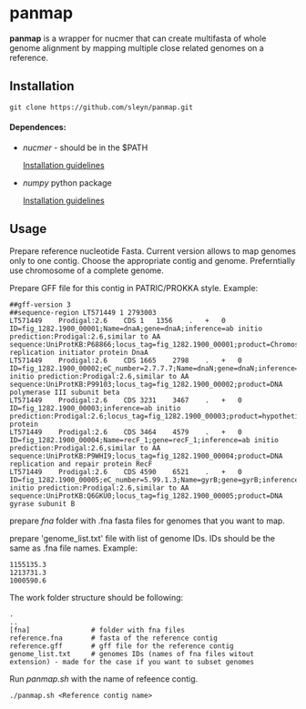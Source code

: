 # panmap

**panmap** is a wrapper for nucmer that can create multifasta of whole genome alignment by mapping multiple close related genomes on a reference.

## Installation

```
git clone https://github.com/sleyn/panmap.git
```

#### Dependences:

* *nucmer* - should be in the $PATH

  [Installation guidelines](https://github.com/mummer4/mummer/blob/master/INSTALL.md)
  
* *numpy* python package

  [Installation guidelines](https://www.scipy.org/scipylib/download.html)
  
## Usage

Prepare reference nucleotide Fasta. Current version allows to map genomes only to one contig. Choose the appropriate contig and genome. Preferntially use chromosome of a complete genome.

Prepare GFF file for this contig in PATRIC/PROKKA style. Example:
```
##gff-version 3
##sequence-region LT571449 1 2793003
LT571449	Prodigal:2.6	CDS	1	1356	.	+	0	ID=fig_1282.1900_00001;Name=dnaA;gene=dnaA;inference=ab initio prediction:Prodigal:2.6,similar to AA sequence:UniProtKB:P68866;locus_tag=fig_1282.1900_00001;product=Chromosomal replication initiator protein DnaA
LT571449	Prodigal:2.6	CDS	1665	2798	.	+	0	ID=fig_1282.1900_00002;eC_number=2.7.7.7;Name=dnaN;gene=dnaN;inference=ab initio prediction:Prodigal:2.6,similar to AA sequence:UniProtKB:P99103;locus_tag=fig_1282.1900_00002;product=DNA polymerase III subunit beta
LT571449	Prodigal:2.6	CDS	3231	3467	.	+	0	ID=fig_1282.1900_00003;inference=ab initio prediction:Prodigal:2.6;locus_tag=fig_1282.1900_00003;product=hypothetical protein
LT571449	Prodigal:2.6	CDS	3464	4579	.	+	0	ID=fig_1282.1900_00004;Name=recF_1;gene=recF_1;inference=ab initio prediction:Prodigal:2.6,similar to AA sequence:UniProtKB:P9WHI9;locus_tag=fig_1282.1900_00004;product=DNA replication and repair protein RecF
LT571449	Prodigal:2.6	CDS	4590	6521	.	+	0	ID=fig_1282.1900_00005;eC_number=5.99.1.3;Name=gyrB;gene=gyrB;inference=ab initio prediction:Prodigal:2.6,similar to AA sequence:UniProtKB:Q6GKU0;locus_tag=fig_1282.1900_00005;product=DNA gyrase subunit B
```

prepare *fna* folder with .fna fasta files for genomes that you want to map.

prepare 'genome_list.txt' file with list of genome IDs. IDs should be the same as .fna file names. Example:
```
1155135.3
1213731.3
1000590.6
```

The work folder structure should be following:
```
.
..
[fna]               # folder with fna files
reference.fna       # fasta of the reference contig
reference.gff       # gff file for the reference contig
genome_list.txt     # genomes IDs (names of fna files witout extension) - made for the case if you want to subset genomes

```

Run *panmap.sh* with the name of refeence contig.
```
./panmap.sh <Reference contig name>
```
